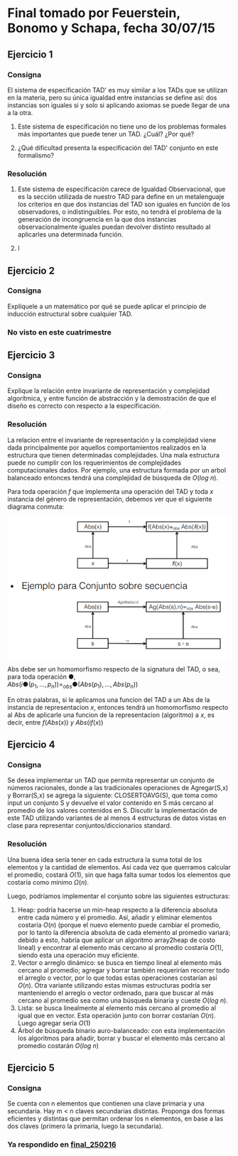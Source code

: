 # Final tomado por Feuerstein, Bonomo y Schapa, fecha 30/07/15

## Ejercicio 1

### Consigna

El sistema de especificación TAD' es muy similar a los TADs que se utilizan en la materia, pero su única igualdad entre instancias se define así: dos instancias son iguales si y solo si aplicando axiomas se puede llegar de una a la otra.

1. Este sistema de especificación no tiene uno de los problemas formales más importantes que puede tener un TAD. ¿Cuál? ¿Por qué?
   
2. ¿Qué dificultad presenta la especificación del TAD' conjunto en este formalismo?

### Resolución

1. Este sistema de especificación carece de Igualdad Observacional, que es la sección utilizada de nuestro TAD para define en un metalenguaje los criterios en que dos instancias del TAD son iguales en función de los observadores, o indistinguibles. Por esto, no tendrá el problema de la generación de incongruencia en la que dos instancias observacionalmente iguales puedan devolver distinto resultado al aplicarles una determinada función.

2. l

## Ejercicio 2

### Consigna

Explíquele a un matemático por qué se puede aplicar el principio de inducción estructural sobre cualquier TAD.

### No visto en este cuatrimestre

## Ejercicio 3

### Consigna

Explique la relación entre invariante de representación y complejidad algorítmica, y entre función de abstracción y la demostración de que el diseño es correcto con respecto a la especificación.

### Resolución

La relacion entre el invariante de representación y la complejidad viene dada principalmente por aquellos comportamientos realizados en la estructura que tienen determinadas complejidades. Una mala estructura puede no cumplir con los requerimientos de complejidades computacionales dados. Por ejemplo, una estructura formada por un arbol balanceado entonces tendrá una complejidad de búsqueda de $O(log\ n)$.   

Para toda operación $f$ que implementa una operación del TAD y toda $x$ instancia del género de representación, debemos ver que el siguiente diagrama conmuta:

![imagen](/SortingAlgorithms/Screenshot%20from%202023-07-13%2014-24-14.png)

Abs debe ser un homomorfismo respecto de la signatura del TAD, o sea, para toda operación ●,  
$Abs(i●(p_1, ..., p_n)) =_{obs} ●(Abs(p_1), ..., Abs(p_n))$  

En otras palabras, si le aplicamos una funcion del TAD a un Abs de la instancia de representacion $x$, entonces tendrá un homomorfismo respecto al Abs de aplicarle una funcion de la representacion (algoritmo) a $x$, es decir, entre $f (Abs( x))\ y\ Abs (if (x))$


## Ejercicio 4

### Consigna

Se desea implementar un TAD que permita representar un conjunto de números racionales, donde a las tradicionales operaciones de Agregar(S,x) y Borrar(S,x) se agrega la siguiente: CLOSERTOAVG(S), que toma como input un conjunto S y devuelve el valor contenido en S más cercano al promedio de los valores contenidos en S. Discutir la implementación de este TAD utilizando variantes de al menos 4 estructuras de datos vistas en clase para representar conjuntos/diccionarios standard.

### Resolución

Una buena idea sería tener en cada estructura la suma total de los elementos y la cantidad de elementos. Así cada vez que querramos calcular el promedio, costará $O(1)$, sin que haga falta sumar todos los elementos que costaría como mínimo $\Omega(n)$.  

Luego, podríamos implementar el conjunto sobre las siguientes estructuras:

1. Heap: podría hacerse un min-heap respecto a la diferencia absoluta entre cada número y el promedio. Así, añadir y eliminar elementos costaría $O(n)$ (porque el nuevo elemento puede cambiar el promedio, por lo tanto la diferencia absoluta de cada elemento al promedio variará; debido a esto, habría que aplicar un algoritmo array2heap de costo lineal) y encontrar al elemento más cercano al promedio costaría $O(1)$, siendo esta una operación muy eficiente.
2. Vector o arreglo dinámico: se busca en tiempo lineal al elemento más cercano al promedio; agregar y borrar también requerirían recorrer todo el arreglo o vector, por lo que todas estas operaciones costarían así $O(n)$. Otra variante utilizando estas mismas estructuras podría ser manteniendo el arreglo o vector ordenado, para que buscar al más cercano al promedio sea como una búsqueda binaria y cueste $O(log\ n)$.
3. Lista: se busca linealmente al elemento más cercano al promedio al igual que en vector. Esta operación junto con borrar costarían $O(n)$. Luego agregar sería $O(1)$
4. Árbol de búsqueda binario auro-balanceado: con esta implementación los algoritmos para añadir, borrar y buscar el elemento más cercano al promedio costarán $O(log\ n)$

## Ejercicio 5

### Consigna

Se cuenta con n elementos que contienen una clave primaria y una secundaria. Hay m < n claves secundarias distintas. Proponga dos formas eficientes y distintas que permitan ordenar los n elementos, en base a las dos claves (primero la primaria, luego la secundaria).

### Ya respondido en [final_250216](/ExamenesResueltos/finales/final_250216.md)